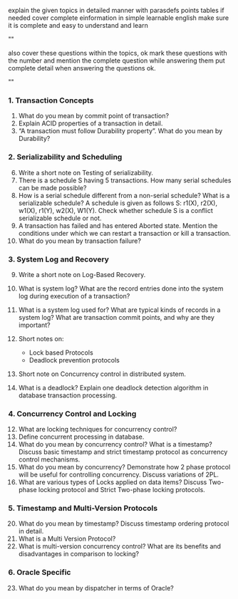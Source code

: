 explain the given topics in detailed manner with parasdefs points tables if needed cover complete einformation in simple learnable english make sure it is complete and easy to understand and learn

""

also cover these questions within the topics, ok mark these questions with the number and mention the complete question while answering them put complete detail when answering the questions ok.

""

### 1. Transaction Concepts
1. What do you mean by commit point of transaction?
3. Explain ACID properties of a transaction in detail.
4. “A transaction must follow Durability property”. What do you mean by Durability?

### 2. Serializability and Scheduling
6. Write a short note on Testing of serializability.
7. There is a schedule S having 5 transactions. How many serial schedules can be made possible?
8. How is a serial schedule different from a non-serial schedule? What is a serializable schedule? A schedule is given as follows S: r1(X), r2(X), w1(X), r1(Y), w2(X), W1(Y). Check whether schedule S is a conflict serializable schedule or not.
5. A transaction has failed and has entered Aborted state. Mention the conditions under which we can restart a transaction or kill a transaction.
2. What do you mean by transaction failure?


### 3. System Log and Recovery
9. Write a short note on Log-Based Recovery.
10. What is system log? What are the record entries done into the system log during execution of a transaction?
11. What is a system log used for? What are typical kinds of records in a system log? What are transaction commit points, and why are they important?

17. Short notes on:
    - Lock based Protocols
    - Deadlock prevention protocols
18. Short note on Concurrency control in distributed system.
19. What is a deadlock? Explain one deadlock detection algorithm in database transaction processing.

### 4. Concurrency Control and Locking
12. What are locking techniques for concurrency control?
13. Define concurrent processing in database.
14. What do you mean by concurrency control? What is a timestamp? Discuss basic timestamp and strict timestamp protocol as concurrency control mechanisms.
15. What do you mean by concurrency? Demonstrate how 2 phase protocol will be useful for controlling concurrency. Discuss variations of 2PL.
16. What are various types of Locks applied on data items? Discuss Two-phase locking protocol and Strict Two-phase locking protocols.

### 5. Timestamp and Multi-Version Protocols
20. What do you mean by timestamp? Discuss timestamp ordering protocol in detail.
21. What is a Multi Version Protocol?
22. What is multi-version concurrency control? What are its benefits and disadvantages in comparison to locking?

### 6. Oracle Specific
23. What do you mean by dispatcher in terms of Oracle?